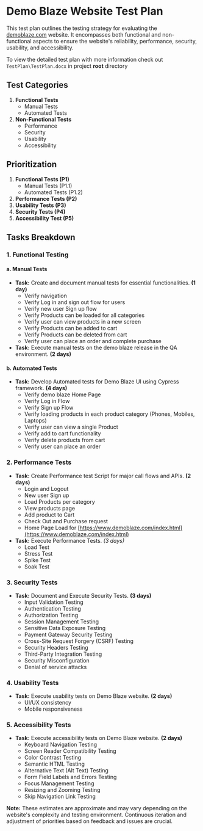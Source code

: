 # Demo Blaze Website Test Plan

This test plan outlines the testing strategy for evaluating the [demoblaze.com](https://www.demoblaze.com) website. It encompasses both functional and non-functional aspects to ensure the website's reliability, performance, security, usability, and accessibility.

To view the detailed test plan with more information check out `TestPlan\TestPlan.docx` in project **root** directory

## Test Categories

1. **Functional Tests**
   - Manual Tests
   - Automated Tests
2. **Non-Functional Tests**
   - Performance
   - Security
   - Usability
   - Accessibility

## Prioritization

1. **Functional Tests (P1)**
   - Manual Tests (P1.1)
   - Automated Tests (P1.2)
2. **Performance Tests (P2)**
3. **Usability Tests (P3)**
4. **Security Tests (P4)**
5. **Accessibility Test (P5)**

## Tasks Breakdown

### 1. Functional Testing

#### a. Manual Tests
- **Task:** Create and document manual tests for essential functionalities. **(1 day)**
   - Verify navigation
   - Verify Log in and sign out flow for users
   - Verify new user Sign up flow
   - Verify Products can be loaded for all categories
   - Verify user can view products in a new screen
   - Verify Products can be added to cart
   - Verify Products can be deleted from cart
   - Verify user can place an order and complete purchase
- **Task:** Execute manual tests on the demo blaze release in the QA environment. **(2 days)**

#### b. Automated Tests
- **Task:** Develop Automated tests for Demo Blaze UI using Cypress framework. **(4 days)**
   - Verify demo blaze Home Page
   - Verify Log in Flow
   - Verify Sign up Flow
   - Verify loading products in each product category (Phones, Mobiles, Laptops)
   - Verify user can view a single Product
   - Verify add to cart functionality
   - Verify delete products from cart
   - Verify user can place an order

### 2. Performance Tests

- **Task:** Create Performance test Script for major call flows and APIs. **(2 days)**
   - Login and Logout
   - New user Sign up
   - Load Products per category
   - View products page
   - Add product to Cart
   - Check Out and Purchase request
   - Home Page Load for [https://www.demoblaze.com/index.html](https://www.demoblaze.com/index.html)
- **Task:** Execute Performance Tests. *(3 days)*
   - Load Test
   - Stress Test
   - Spike Test
   - Soak Test

### 3. Security Tests

- **Task:** Document and Execute Security Tests. **(3 days)**
   - Input Validation Testing
   - Authentication Testing
   - Authorization Testing
   - Session Management Testing
   - Sensitive Data Exposure Testing
   - Payment Gateway Security Testing
   - Cross-Site Request Forgery (CSRF) Testing
   - Security Headers Testing
   - Third-Party Integration Testing
   - Security Misconfiguration
   - Denial of service attacks

### 4. Usability Tests

- **Task:** Execute usability tests on Demo Blaze website. **(2 days)**
   - UI/UX consistency
   - Mobile responsiveness

### 5. Accessibility Tests

- **Task:** Execute accessibility tests on Demo Blaze website. **(2 days)**
   - Keyboard Navigation Testing
   - Screen Reader Compatibility Testing
   - Color Contrast Testing
   - Semantic HTML Testing
   - Alternative Text (Alt Text) Testing
   - Form Field Labels and Errors Testing
   - Focus Management Testing
   - Resizing and Zooming Testing
   - Skip Navigation Link Testing

**Note:** These estimates are approximate and may vary depending on the website's complexity and testing environment. Continuous iteration and adjustment of priorities based on feedback and issues are crucial.
